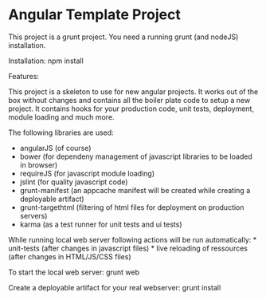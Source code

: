 Angular Template Project
=========================================

This project is a grunt project. You need a running grunt (and nodeJS) installation.

Installation:
	npm install

Features:

This project is a skeleton to use for new angular projects. It works out of the box without changes and contains
all the boiler plate code to setup a new project. It contains hooks for your production code, unit tests,
deployment, module loading and much more.

The following libraries are used:

* angularJS (of course)
* bower (for dependeny management of javascript libraries to be loaded in browser)
* requireJS (for javascript module loading)
* jslint (for quality javascript code)
* grunt-manifest (an appcache manifest will be created while creating a deployable artifact)
* grunt-targethtml (filtering of html files for deployment on production servers)
* karma (as a test runner for unit tests and ui tests)


While running local web server following actions will be run automatically:
	* unit-tests (after changes in javascript files)
	* live reloading of ressources (after changes in HTML/JS/CSS files)

To start the local web server:
	grunt web

Create a deployable artifact for your real webserver:
	grunt install